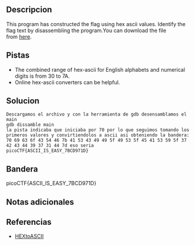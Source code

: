 
## Descripcion
This program has constructed the flag using hex ascii values. Identify the flag text by disassembling the program.You can download the file from [here](https://artifacts.picoctf.net/c/506/asciiftw).
## Pistas
- The combined range of hex-ascii for English alphabets and numerical digits is from 30 to 7A.
- Online hex-ascii converters can be helpful.
## Solucion
```
Descargamos el archivo y con la herramienta de gdb desensamblamos el main 
gdb dissamble main 
la pista indicaba que iniciaba por 70 por lo que seguimos tomando los primeros valores y convirtiendolos a ascii asi obteniendo la bandera:
70 69 63 6f 43 54 46 7b 41 53 43 49 49 5f 49 53 5f 45 41 53 59 5f 37 42 43 44 39 37 31 44 7d eso seria 
picoCTF{ASCII_IS_EASY_7BCD971D}
```

## Bandera

picoCTF{ASCII_IS_EASY_7BCD971D}

## Notas adicionales

## Referencias
- [HEXtoASCII](https://www.rapidtables.com/convert/number/hex-to-ascii.html)
